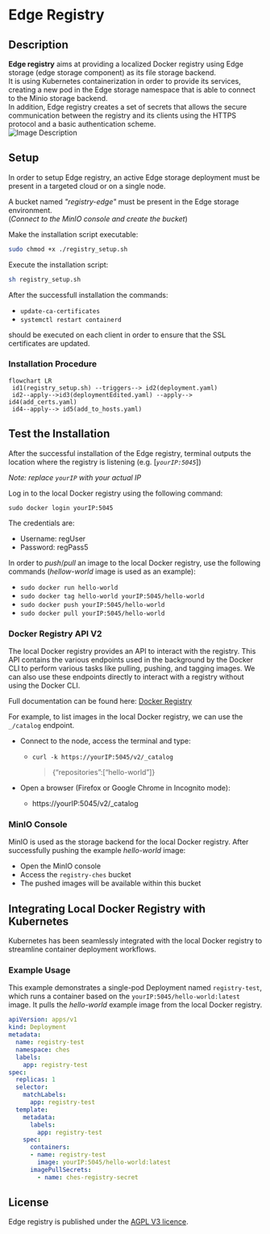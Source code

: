 # Edge Registry  
  
## Description  
**Edge registry** aims at providing a localized Docker registry using Edge storage (edge storage component) as its file storage backend.  
It is using Kubernetes containerization in order to provide its services, creating a new pod in the Edge storage namespace that is able to connect to the Minio storage backend.  
In addition, Edge registry creates a set of secrets that allows the secure communication between the registry and its clients using the HTTPS protocol and a basic authentication scheme.  
  ![Image Description](https://i0.wp.com/www.australtech.net/wp-content/uploads/2019/05/docker-registry.png)
  
## Setup  
In order to setup Edge registry, an active Edge storage deployment must be present in a targeted cloud or on a single node.  

A bucket named *"registry-edge"* must be present in the Edge storage environment.  
(_Connect to the MinIO console and create the bucket_)

Make the installation script executable:
```sh
sudo chmod +x ./registry_setup.sh
```
Execute the installation script:
```sh
sh registry_setup.sh
```

After the successfull installation the commands:

 - `update-ca-certificates`   
 - `systemctl restart containerd`

should be executed on each client in order to ensure that the SSL certificates are updated.  
  
### Installation Procedure
```mermaid
flowchart LR
 id1(registry_setup.sh) --triggers--> id2(deployment.yaml)
 id2--apply-->id3(deploymentEdited.yaml) --apply--> id4(add_certs.yaml)
 id4--apply--> id5(add_to_hosts.yaml)
```

## Test the Installation

After the successful installation of the Edge registry, terminal outputs the location where the registry is listening (e.g. [*`yourIP:5045`*])

_Note: replace `yourIP` with your actual IP_

Log in to the local Docker registry using the following command:

    sudo docker login yourIP:5045

The credentials are:

 - Username: regUser
-  Password: regPass5

In order to _push_/_pull_ an image to the local Docker registry, use the following commands (_hellow-world_ image is used as an example):

-   `sudo docker run hello-world`
-   `sudo docker tag hello-world yourIP:5045/hello-world`
-   `sudo docker push yourIP:5045/hello-world`
-   `sudo docker pull yourIP:5045/hello-world`

### Docker Registry API V2

The local Docker registry provides an API to interact with the registry. This API contains the various endpoints used in the background by the Docker CLI to perform various tasks like pulling, pushing, and tagging images. We can also use these endpoints directly to interact with a registry without using the Docker CLI.

Full documentation can be found here:  [Docker Registry](https://docs.docker.com/registry/)

For example, to list images in the local Docker registry, we can use the  `_/catalog`  endpoint.

-   Connect to the node, access the terminal and type:
    
    -   `curl -k https://yourIP:5045/v2/_catalog`
        
        > {“repositories”:[“hello-world”]}
        
-   Open a browser (Firefox or Google Chrome in Incognito mode):
    
    -   https://yourIP:5045/v2/_catalog

### MinIO Console

MinIO is used as the storage backend for the local Docker registry. After successfully pushing the example  _hello-world_  image:

-   Open the MinIO console
-   Access the  `registry-ches`  bucket
-   The pushed images will be available within this bucket

## Integrating Local Docker Registry with Kubernetes

Kubernetes has been seamlessly integrated with the local Docker registry to streamline container deployment workflows.

### Example Usage

This example demonstrates a single-pod Deployment named  `registry-test`, which runs a container based on the  `yourIP:5045/hello-world:latest`  image. It pulls the  _hello-world_  example image from the local Docker registry.

```yaml
apiVersion: apps/v1
kind: Deployment
metadata:
  name: registry-test
  namespace: ches
  labels:
    app: registry-test
spec:
  replicas: 1
  selector:
    matchLabels:
      app: registry-test
  template:
    metadata:
      labels:
        app: registry-test
    spec:
      containers:
      - name: registry-test
        image: yourIP:5045/hello-world:latest
      imagePullSecrets:
        - name: ches-registry-secret
```

## License  
Edge registry is published under the [AGPL V3 licence](https://www.gnu.org/licenses/agpl-3.0.txt).